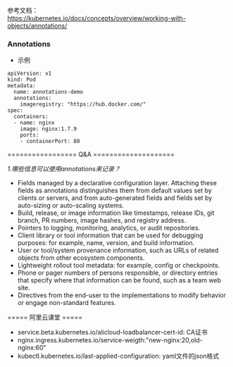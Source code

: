 参考文档：<br>
https://kubernetes.io/docs/concepts/overview/working-with-objects/annotations/

### Annotations

- 示例
```
apiVersion: v1
kind: Pod
metadata:
  name: annotations-demo
  annotations:
    imageregistry: "https://hub.docker.com/"
spec:
  containers:
  - name: nginx
    image: nginx:1.7.9
    ports:
    - containerPort: 80
```

================= Q&A ====================

*1.哪些信息可以使用annotations来记录？*
- Fields managed by a declarative configuration layer. Attaching these fields as annotations distinguishes them from default values set by clients or servers, and from auto-generated fields and fields set by auto-sizing or auto-scaling systems.
- Build, release, or image information like timestamps, release IDs, git branch, PR numbers, image hashes, and registry address.
- Pointers to logging, monitoring, analytics, or audit repositories.
- Client library or tool information that can be used for debugging purposes: for example, name, version, and build information.
- User or tool/system provenance information, such as URLs of related objects from other ecosystem components.
- Lightweight rollout tool metadata: for example, config or checkpoints.
- Phone or pager numbers of persons responsible, or directory entries that specify where that information can be found, such as a team web site.
- Directives from the end-user to the implementations to modify behavior or engage non-standard features.

===== 阿里云课堂 =====
- service.beta.kubernetes.io/alicloud-loadbalancer-cert-id: CA证书
- nginx.ingress.kubernetes.io/service-weigth:"new-nginx:20,old-nginx:60"
- kubectl.kubernetes.io/last-applied-configuration: yaml文件的json格式